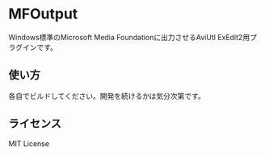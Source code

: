 # MFOutput

Windows標準のMicrosoft Media Foundationに出力させるAviUtl ExEdit2用プラグインです。

## 使い方

各自でビルドしてください。開発を続けるかは気分次第です。

## ライセンス

MIT License
